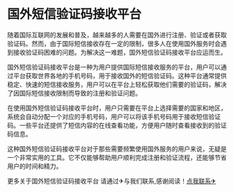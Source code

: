 # 国外短信验证码接收平台

随着国际互联网的发展和普及，越来越多的人需要在国外进行注册、验证或者获取验证码。然而，由于国际短信接收存在一定的限制，很多人在使用国外服务时会遇到接收验证码困难的问题。为解决这一难题，国外短信验证码接收平台应运而生。

国外短信验证码接收平台是一种为用户提供国际短信接收服务的平台，用户可以通过平台获取世界各地的手机号码，用于接收国外的短信验证码。这种平台通常提供稳定、快速的短信接收服务，用户可以在平台上轻松获取他们需要的验证码，解决了因国际短信接收限制而导致的注册和验证问题。

在使用国外短信验证码接收平台时，用户只需要在平台上选择需要的国家和地区，系统会自动分配一个对应的手机号码，用户可以将该手机号码用于接收短信验证码。一些平台还提供了短信内容的在线查看功能，方便用户随时查看接收到的验证码信息。

这种国外短信验证码接收平台对于那些需要频繁使用国外服务的用户来说，无疑是一个非常实用的工具。它不仅能够帮助用户顺利完成注册和验证流程，还能够节省用户的时间和精力。

更多关于国外短信验证码接收平台 请通过✈与我们联系,感谢阅读！[点我联系✈](https://pc.G208.com)
